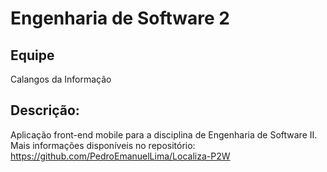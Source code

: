 # Engenharia de Software 2 

## Equipe

Calangos da Informação

## Descrição:

Aplicação front-end mobile para a disciplina de Engenharia de Software II. Mais informações disponíveis no repositório: https://github.com/PedroEmanuelLima/Localiza-P2W 
